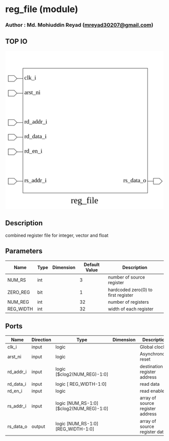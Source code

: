 # reg_file (module)

### Author : Md. Mohiuddin Reyad (mreyad30207@gmail.com)

## TOP IO
<img src="./reg_file_top.svg">

## Description
 combined register file for integer, vector and float

## Parameters
|Name|Type|Dimension|Default Value|Description|
|-|-|-|-|-|
|NUM_RS|int||3|number of source register|
|ZERO_REG|bit||1|hardcoded zero(0) to first register|
|NUM_REG|int||32|number of registers|
|REG_WIDTH|int||32|width of each register|

## Ports
|Name|Direction|Type|Dimension|Description|
|-|-|-|-|-|
|clk_i|input|logic||Global clock|
|arst_ni|input|logic||Asynchronous reset|
|rd_addr_i|input|logic [$clog2(NUM_REG)-1:0]||destination register address|
|rd_data_i|input|logic [ REG_WIDTH-1:0]||read data|
|rd_en_i|input|logic||read enable|
|rs_addr_i|input|logic [NUM_RS-1:0][$clog2(NUM_REG)-1:0]||array of source register address|
|rs_data_o|output|logic [NUM_RS-1:0][REG_WIDTH-1:0]||array of source register data|
